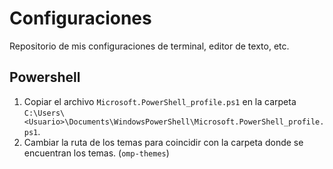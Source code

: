 # Configuraciones
Repositorio de mis configuraciones de terminal, editor de texto, etc.

## Powershell
1. Copiar el archivo `Microsoft.PowerShell_profile.ps1` en la carpeta `C:\Users\<Usuario>\Documents\WindowsPowerShell\Microsoft.PowerShell_profile.ps1`.
2. Cambiar la ruta de los temas para coincidir con la carpeta donde se encuentran los temas. (`omp-themes`)